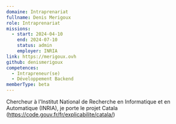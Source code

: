 ```yaml
---
domaine: Intraprenariat
fullname: Denis Merigoux
role: Intraprenariat
missions:
  - start: 2024-04-10
    end: 2024-07-10
    status: admin
    employer: INRIA
link: https://merigoux.ovh
github: denismerigoux
competences:
  - Intrapreneur(se)
  - Développement Backend
memberType: beta
---
```

Chercheur à l'Institut National de Recherche en Informatique et en Automatique (INRIA), je porte le projet Catala (https://code.gouv.fr/fr/explicabilite/catala/)